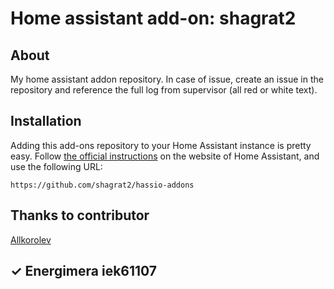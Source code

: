 # Home assistant add-on: shagrat2
## About

My home assistant addon repository.
In case of issue, create an issue in the repository and reference the full log from supervisor (all red or white text).

## Installation

Adding this add-ons repository to your Home Assistant instance is
pretty easy. Follow [the official instructions](https://home-assistant.io/hassio/installing_third_party_addons) on the
website of Home Assistant, and use the following URL:

```
https://github.com/shagrat2/hassio-addons
```

## Thanks to contributor 
[Allkorolev](https://github.com/Allkorolev)

[//]: # "ADDONLIST_START"

## &#10003; Energimera iek61107

